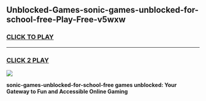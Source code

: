 
## Unblocked-Games-sonic-games-unblocked-for-school-free-Play-Free-v5wxw
<h3>
<a href="https://premium76.site?title=sonic-games-unblocked-for-school-free&ref=10A">CLICK TO PLAY</a></h3>
<hr>

<h3>
<a href="https://premium76.site?title=sonic-games-unblocked-for-school-free&ref=10A">CLICK 2 PLAY</a>
  
</h3>

<a href="https://premium76.site?title=sonic-games-unblocked-for-school-free&ref=10A"><img src="https://clearcache.store/games.png"></a>


**sonic-games-unblocked-for-school-free games unblocked: Your Gateway to Fun and Accessible Online Gaming**
